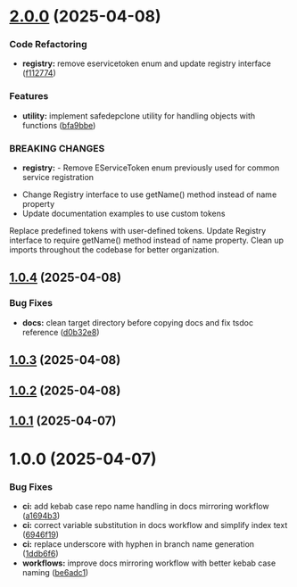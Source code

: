 # [2.0.0](https://github.com/ElsiKora/ClaDI/compare/v1.0.4...v2.0.0) (2025-04-08)


### Code Refactoring

* **registry:** remove eservicetoken enum and update registry interface ([f112774](https://github.com/ElsiKora/ClaDI/commit/f112774910ccd6e47830d3ade26b12ef0a0c4488))


### Features

* **utility:** implement safedepclone utility for handling objects with functions ([bfa9bbe](https://github.com/ElsiKora/ClaDI/commit/bfa9bbe539690e8d50436f6299e0673e2af998e8))


### BREAKING CHANGES

* **registry:** - Remove EServiceToken enum previously used for common service registration
- Change Registry interface to use getName() method instead of name property
- Update documentation examples to use custom tokens

Replace predefined tokens with user-defined tokens. Update Registry interface to require getName()
method instead of name property. Clean up imports throughout the codebase for better organization.

## [1.0.4](https://github.com/ElsiKora/ClaDI/compare/v1.0.3...v1.0.4) (2025-04-08)


### Bug Fixes

* **docs:** clean target directory before copying docs and fix tsdoc reference ([d0b32e8](https://github.com/ElsiKora/ClaDI/commit/d0b32e80b273367087bfe2fb675d3efdf93a6c8c))

## [1.0.3](https://github.com/ElsiKora/ClaDI/compare/v1.0.2...v1.0.3) (2025-04-08)

## [1.0.2](https://github.com/ElsiKora/ClaDI/compare/v1.0.1...v1.0.2) (2025-04-08)

## [1.0.1](https://github.com/ElsiKora/ClaDI/compare/v1.0.0...v1.0.1) (2025-04-07)

# 1.0.0 (2025-04-07)


### Bug Fixes

* **ci:** add kebab case repo name handling in docs mirroring workflow ([a1694b3](https://github.com/ElsiKora/ClaDI/commit/a1694b3f86b1def9461bd268eba65e4cceaac27e))
* **ci:** correct variable substitution in docs workflow and simplify index text ([6946f19](https://github.com/ElsiKora/ClaDI/commit/6946f1920e9748a57f974d68c02042b28ba1a81d))
* **ci:** replace underscore with hyphen in branch name generation ([1ddb6f6](https://github.com/ElsiKora/ClaDI/commit/1ddb6f62c8b007271ab4dcea121ca7b9d941041c))
* **workflows:** improve docs mirroring workflow with better kebab case naming ([be6adc1](https://github.com/ElsiKora/ClaDI/commit/be6adc1de42d60f24a36b83788f66b6f061da804))

